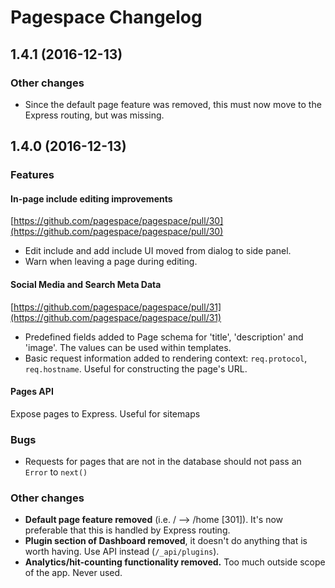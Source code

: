 Pagespace Changelog
=================================

## 1.4.1 (2016-12-13)

### Other changes

* Since the default page feature was removed, this must now move to the Express routing, but was missing.

## 1.4.0 (2016-12-13)

### Features

#### In-page include editing improvements

[https://github.com/pagespace/pagespace/pull/30](https://github.com/pagespace/pagespace/pull/30)

* Edit include and add include UI moved from dialog to side panel.
* Warn when leaving a page during editing.

#### Social Media and Search Meta Data

[https://github.com/pagespace/pagespace/pull/31](https://github.com/pagespace/pagespace/pull/31)

* Predefined fields added to Page schema for 'title', 'description' and 'image'. The values can be used within 
templates.
* Basic request information added to rendering context: `req.protocol`, `req.hostname`. Useful for constructing the 
page's URL.

#### Pages API

Expose pages to Express. Useful for sitemaps

### Bugs

* Requests for pages that are not in the database should not pass an `Error` to `next()`

### Other changes

* **Default page feature removed** (i.e. / --> /home [301]). It's now preferable that this is handled by Express routing.
* **Plugin section of Dashboard removed**, it doesn't do anything that is worth having. Use API instead (`/_api/plugins`).
* **Analytics/hit-counting functionality removed.** Too much outside scope of the app. Never used.
